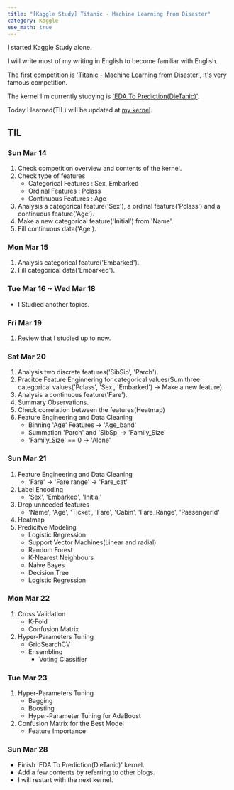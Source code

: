 ```yaml
---
title: "[Kaggle Study] Titanic - Machine Learning from Disaster"
category: Kaggle
use_math: true
---
```


I started Kaggle Study alone.

I will write most of my writing in English to become familiar with English. 

The first competition is <a href="https://www.kaggle.com/c/titanic">'Titanic - Machine Learning from Disaster'</a>, It's very famous competition.

The kernel I'm currently studying is <a href="https://www.kaggle.com/ash316/eda-to-prediction-dietanic">'EDA To Prediction(DieTanic)'</a>.

Today I learned(TIL) will be updated at <a href="">my kernel</a>.

## TIL

### Sun Mar 14
1. Check competition overview and contents of the kernel.
2. Check type of features
    - Categorical Features : Sex, Embarked
    - Ordinal Features : Pclass
    - Continuous Features : Age
3. Analysis a categorical feature('Sex'), a ordinal feature('Pclass') and a continuous feature('Age').
4. Make a new categorical feature('Initial') from 'Name'.
5. Fill continuous data('Age').

### Mon Mar 15
1. Analysis categorical feature('Embarked').
2. Fill categorical data('Embarked').

### Tue Mar 16 ~ Wed Mar 18
- I Studied another topics.

### Fri Mar 19
1. Review that I studied up to now.

### Sat Mar 20
1. Analysis two discrete features('SibSip', 'Parch').
2. Pracitce Feature Enginnering for categorical values(Sum three categorical values('Pclass', 'Sex', 'Embarked') -> Make a new feature).
3. Analysis a continuous feature('Fare').
4. Summary Observations.
5. Check correlation between the features(Heatmap)
6. Feature Engineering and Data Cleaning
   - Binning 'Age' Features -> 'Age_band'
   - Summation 'Parch' and 'SibSp' -> 'Family_Size'
   - 'Family_Size' == 0 -> 'Alone'
   
### Sun Mar 21
1. Feature Engineering and Data Cleaning
   - 'Fare' -> 'Fare range' -> 'Fare_cat'
2. Label Encoding
   - 'Sex', 'Embarked', 'Initial'
3. Drop unneeded features
   - 'Name', 'Age', 'Ticket', 'Fare', 'Cabin', 'Fare_Range', 'PassengerId'
4. Heatmap
5. Predicitve Modeling
   - Logistic Regression
   - Support Vector Machines(Linear and radial)
   - Random Forest
   - K-Nearest Neighbours
   - Naive Bayes
   - Decision Tree
   - Logistic Regression
   
### Mon Mar 22
1. Cross Validation
   - K-Fold
   - Confusion Matrix
2. Hyper-Parameters Tuning
   - GridSearchCV
   - Ensembling
      - Voting Classifier
   
### Tue Mar 23
1. Hyper-Parameters Tuning
   - Bagging
   - Boosting
   - Hyper-Parameter Tuning for AdaBoost
2. Confusion Matrix for the Best Model
   - Feature Importance
   
### Sun Mar 28
- Finish 'EDA To Prediction(DieTanic)' kernel.
- Add a few contents by referring to other blogs.
- I will restart with the next kernel.